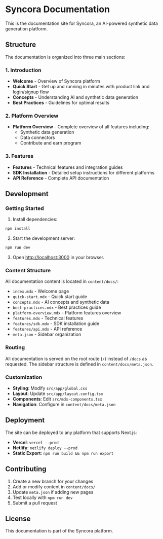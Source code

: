 # Syncora Documentation

This is the documentation site for Syncora, an AI-powered synthetic data generation platform.

## Structure

The documentation is organized into three main sections:

### 1. Introduction

- **Welcome** - Overview of Syncora platform
- **Quick Start** - Get up and running in minutes with product link and login/signup flow
- **Concepts** - Understanding AI and synthetic data generation
- **Best Practices** - Guidelines for optimal results

### 2. Platform Overview

- **Platform Overview** - Complete overview of all features including:
  - Synthetic data generation
  - Data connectors
  - Contribute and earn program

### 3. Features

- **Features** - Technical features and integration guides
- **SDK Installation** - Detailed setup instructions for different platforms
- **API Reference** - Complete API documentation

## Development

### Getting Started

1. Install dependencies:

```bash
npm install
```

2. Start the development server:

```bash
npm run dev
```

3. Open [http://localhost:3000](http://localhost:3000) in your browser.

### Content Structure

All documentation content is located in `content/docs/`:

- `index.mdx` - Welcome page
- `quick-start.mdx` - Quick start guide
- `concepts.mdx` - AI concepts and synthetic data
- `best-practices.mdx` - Best practices guide
- `platform-overview.mdx` - Platform features overview
- `features.mdx` - Technical features
- `features/sdk.mdx` - SDK installation guide
- `features/api.mdx` - API reference
- `meta.json` - Sidebar organization

### Routing

All documentation is served on the root route (`/`) instead of `/docs` as requested. The sidebar structure is defined in `content/docs/meta.json`.

### Customization

- **Styling**: Modify `src/app/global.css`
- **Layout**: Update `src/app/layout.config.tsx`
- **Components**: Edit `src/mdx-components.tsx`
- **Navigation**: Configure in `content/docs/meta.json`

## Deployment

The site can be deployed to any platform that supports Next.js:

- **Vercel**: `vercel --prod`
- **Netlify**: `netlify deploy --prod`
- **Static Export**: `npm run build && npm run export`

## Contributing

1. Create a new branch for your changes
2. Add or modify content in `content/docs/`
3. Update `meta.json` if adding new pages
4. Test locally with `npm run dev`
5. Submit a pull request

## License

This documentation is part of the Syncora platform.
